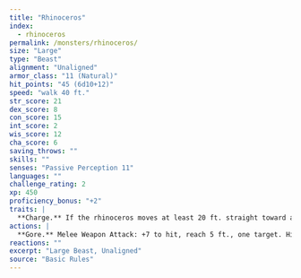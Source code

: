 ```yaml
---
title: "Rhinoceros"
index:
  - rhinoceros
permalink: /monsters/rhinoceros/
size: "Large"
type: "Beast"
alignment: "Unaligned"
armor_class: "11 (Natural)"
hit_points: "45 (6d10+12)"
speed: "walk 40 ft."
str_score: 21
dex_score: 8
con_score: 15
int_score: 2
wis_score: 12
cha_score: 6
saving_throws: ""
skills: ""
senses: "Passive Perception 11"
languages: ""
challenge_rating: 2
xp: 450
proficiency_bonus: "+2"
traits: |
  **Charge.** If the rhinoceros moves at least 20 ft. straight toward a target and then hits it with a gore attack on the same turn, the target takes an extra 9 (2d8) bludgeoning damage. If the target is a creature, it must succeed on a DC 15 Strength saving throw or be knocked prone.
actions: |
  **Gore.** Melee Weapon Attack: +7 to hit, reach 5 ft., one target. Hit: 14 (2d8 + 5) bludgeoning damage.
reactions: ""
excerpt: "Large Beast, Unaligned"
source: "Basic Rules"
---
```

